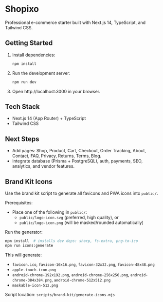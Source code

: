 # Shopixo

Professional e-commerce starter built with Next.js 14, TypeScript, and Tailwind CSS.

## Getting Started

1. Install dependencies:
   ```bash
   npm install
   ```
2. Run the development server:
   ```bash
   npm run dev
   ```
3. Open http://localhost:3000 in your browser.

## Tech Stack
- Next.js 14 (App Router) + TypeScript
- Tailwind CSS

## Next Steps
- Add pages: Shop, Product, Cart, Checkout, Order Tracking, About, Contact, FAQ, Privacy, Returns, Terms, Blog.
- Integrate database (Prisma + PostgreSQL), auth, payments, SEO, analytics, and vendor features.

## Brand Kit Icons

Use the brand kit script to generate all favicons and PWA icons into `public/`.

Prerequisites:

- Place one of the following in `public/`:
  - `public/logo-icon.svg` (preferred, high quality), or
  - `public/logo-icon.png` (will be masked/rounded automatically)

Run the generator:

```bash
npm install  # installs dev deps: sharp, fs-extra, png-to-ico
npm run icons:generate
```

This will generate:

- `favicon.ico`, `favicon-16x16.png`, `favicon-32x32.png`, `favicon-48x48.png`
- `apple-touch-icon.png`
- `android-chrome-192x192.png`, `android-chrome-256x256.png`, `android-chrome-384x384.png`, `android-chrome-512x512.png`
- `maskable-icon-512.png`

Script location: `scripts/brand-kit/generate-icons.mjs`
